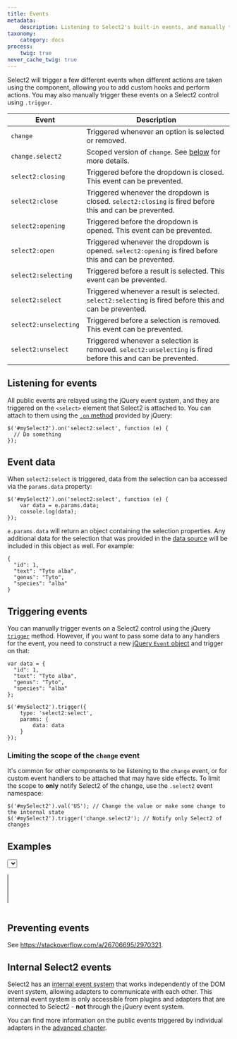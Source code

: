 ```yaml
---
title: Events
metadata:
    description: Listening to Select2's built-in events, and manually triggering events on the Select2 component.
taxonomy:
    category: docs
process:
    twig: true
never_cache_twig: true
---
```


Select2 will trigger a few different events when different actions are taken using the component, allowing you to add custom hooks and perform actions.  You may also manually trigger these events on a Select2 control using `.trigger`.

| Event | Description |
| ----- | ----------- |
| `change` | Triggered whenever an option is selected or removed. |
| `change.select2` | Scoped version of `change`.  See [below](#limiting-the-scope-of-the-change-event) for more details. |
| `select2:closing` | Triggered before the dropdown is closed. This event can be prevented. |
| `select2:close` | Triggered whenever the dropdown is closed. `select2:closing` is fired before this and can be prevented. |
| `select2:opening` | Triggered before the dropdown is opened. This event can be prevented. |
| `select2:open` | Triggered whenever the dropdown is opened. `select2:opening` is fired before this and can be prevented. |
| `select2:selecting` | Triggered before a result is selected. This event can be prevented. |
| `select2:select` | Triggered whenever a result is selected. `select2:selecting` is fired before this and can be prevented. |
| `select2:unselecting` | Triggered before a selection is removed. This event can be prevented. |
| `select2:unselect` | Triggered whenever a selection is removed. `select2:unselecting` is fired before this and can be prevented. |

## Listening for events

All public events are relayed using the jQuery event system, and they are triggered on the `<select>` element that Select2 is attached to. You can attach to them using the [`.on` method](https://api.jquery.com/on/) provided by jQuery:

```
$('#mySelect2').on('select2:select', function (e) {
  // Do something
});
```

## Event data

When `select2:select` is triggered, data from the selection can ba accessed via the `params.data` property:

```
$('#mySelect2').on('select2:select', function (e) {
    var data = e.params.data;
    console.log(data);
});
```

`e.params.data` will return an object containing the selection properties.  Any additional data for the selection that was provided in the [data source](/data-sources/formats) will be included in this object as well.  For example:

```
{
  "id": 1,
  "text": "Tyto alba",
  "genus": "Tyto",
  "species": "alba"
}
```

## Triggering events

You can manually trigger events on a Select2 control using the jQuery [`trigger`](http://api.jquery.com/trigger/) method.  However, if you want to pass some data to any handlers for the event, you need to construct a new [jQuery `Event` object](http://api.jquery.com/category/events/event-object/) and trigger on that:

```
var data = {
  "id": 1,
  "text": "Tyto alba",
  "genus": "Tyto",
  "species": "alba"
};

$('#mySelect2').trigger({
    type: 'select2:select',
    params: {
        data: data
    }
});
```

### Limiting the scope of the `change` event

It's common for other components to be listening to the `change` event, or for custom event handlers to be attached that may have side effects.  To limit the scope to **only** notify Select2 of the change, use the `.select2` event namespace:

```
$('#mySelect2').val('US'); // Change the value or make some change to the internal state
$('#mySelect2').trigger('change.select2'); // Notify only Select2 of changes
```

## Examples

<div class="s2-example">
  <p>
    <select class="js-states js-example-events form-control"></select>
  </p>
  <p>
    <select class="js-states js-example-events form-control" multiple="multiple"></select>
  </p>
</div>

<div class="s2-event-log">
  <ul class="js-event-log"></ul>
</div>

<pre data-fill-from=".js-code-events"></pre>

<script type="text/javascript" class="js-code-events">
var $eventLog = $(".js-event-log");
var $eventSelect = $(".js-example-events");

$eventSelect.select2();

$eventSelect.on("select2:open", function (e) { log("select2:open", e); });
$eventSelect.on("select2:close", function (e) { log("select2:close", e); });
$eventSelect.on("select2:select", function (e) { log("select2:select", e); });
$eventSelect.on("select2:unselect", function (e) { log("select2:unselect", e); });

$eventSelect.on("change", function (e) { log("change"); });

function log (name, evt) {
  if (!evt) {
    var args = "{}";
  } else {
    var args = JSON.stringify(evt.params, function (key, value) {
      if (value && value.nodeName) return "[DOM node]";
      if (value instanceof $.Event) return "[$.Event]";
      return value;
    });
  }
  var $e = $("<li>" + name + " -> " + args + "</li>");
  $eventLog.append($e);
  $e.animate({ opacity: 1 }, 10000, 'linear', function () {
    $e.animate({ opacity: 0 }, 2000, 'linear', function () {
      $e.remove();
    });
  });
}
</script>

## Preventing events

See https://stackoverflow.com/a/26706695/2970321.

## Internal Select2 events

Select2 has an [internal event system](/advanced/default-adapters/selection#eventrelay) that works independently of the DOM event system, allowing adapters to communicate with each other. This internal event system is only accessible from plugins and adapters that are connected to Select2 - **not** through the jQuery event system.

You can find more information on the public events triggered by individual adapters in the [advanced chapter](/advanced).
